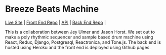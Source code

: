 # Breeze Beats Machine

[Live Site](https://intuitiveharmony.github.io/breeze_front/) | [Front End Repo](https://github.com/IntuitiveHarmony/breeze_front) | [API](https://breeze-back.herokuapp.com/api/sequences) | [Back End Repo](https://github.com/IntuitiveHarmony/breeze_back) |

This is a collaboration between Jey Ulmer and Jason Horst.  We set out to make a poly rhythmic sequencer and sample based drum machine using React, Redux, Django, Postgresql, Reactronica, and Tone.js.  The back end is hosted using Heroku and the front end is deployed using Github pages.
